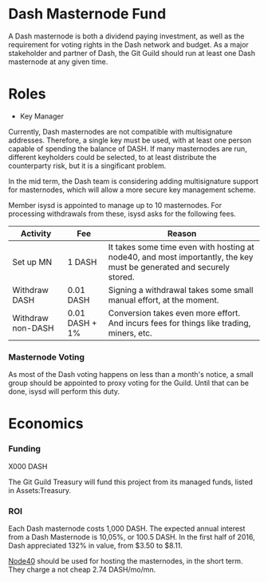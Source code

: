 # Dash Masternode Fund

A Dash masternode is both a dividend paying investment, as well as the requirement for voting rights in the Dash network and budget. As a major stakeholder and partner of Dash, the Git Guild should run at least one Dash masternode at any given time.  

# Roles

 + Key Manager

Currently, Dash masternodes are not compatible with multisignature addresses. Therefore, a single key must be used, with at least one person capable of spending the balance of DASH. If many masternodes are run, different keyholders could be selected, to at least distribute the counterparty risk, but it is a singificant problem.

In the mid term, the Dash team is considering adding multisignature support for masternodes, which will allow a more secure key management scheme.

Member isysd is appointed to manage up to 10 masternodes. For processing withdrawals from these, isysd asks for the following fees.

| Activity | Fee | Reason |
|----------|-----|--------|
| Set up MN | 1 DASH | It takes some time even with hosting at node40, and most importantly, the key must be generated and securely stored. |
| Withdraw DASH | 0.01 DASH | Signing a withdrawal takes some small manual effort, at the moment. |
| Withdraw non-DASH | 0.01 DASH + 1% | Conversion takes even more effort. And incurs fees for things like trading, miners, etc. |

### Masternode Voting

As most of the Dash voting happens on less than a month's notice, a small group should be appointed to proxy voting for the Guild. Until that can be done, isysd will perform this duty.

# Economics

### Funding

X000 DASH

The Git Guild Treasury will fund this project from its managed funds, listed in Assets:Treasury.

### ROI

Each Dash masternode costs 1,000 DASH. The expected annual interest from a Dash Masternode is 10,05%, or 100.5 DASH. In the first half of 2016, Dash appreciated 132% in value, from $3.50 to $8.11.

[Node40](http://node40.com) should be used for hosting the masternodes, in the short term. They charge a not cheap 2.74 DASH/mo/mn.
